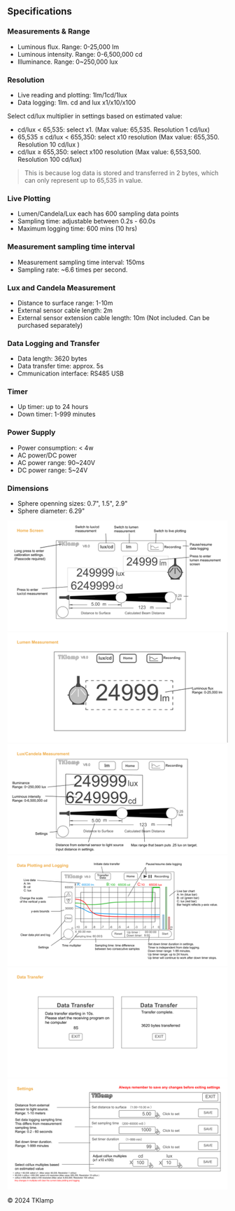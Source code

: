 ## Specifications

### Measurements & Range
- Luminous flux. Range: 0-25,000 lm
- Luminous intensity. Range: 0-6,500,000 cd 
- Illuminance. Range: 0~250,000 lux 

### Resolution
- Live reading and plotting: 1lm/1cd/1lux
- Data logging: 1lm. cd and lux x1/x10/x100

Select cd/lux multiplier in settings based on estimated value:
- cd/lux < 65,535:  select x1. (Max value: 65,535. Resolution 1 cd/lux)
- 65,535 ≤ cd/lux < 655,350: select x10 resolution (Max value: 655,350. Resolution 10 cd/lux )
- cd/lux ≥ 655,350: select x100 resolution (Max value: 6,553,500. Resolution 100 cd/lux)

> This is because log data is stored and transferred in 2 bytes, which can only represent up to 65,535 in value.

### Live Plotting
- Lumen/Candela/Lux each has 600 sampling data points 
- Sampling time: adjustable between 0.2s - 60.0s
- Maximum logging time: 600 mins (10 hrs)

### Measurement sampling time interval
- Measurement sampling time interval: 150ms
- Sampling rate: ~6.6 times per second.

### Lux and Candela Measurement
- Distance to surface range: 1-10m
- External sensor cable length: 2m
- External sensor extension cable length: 10m (Not included. Can be purchased separately) 

### Data Logging and Transfer
- Data length: 3620 bytes
- Data transfer time: approx. 5s
- Cmmunication interface: RS485 USB

### Timer
- Up timer: up to 24 hours
- Down timer: 1-999 minutes  

### Power Supply
- Power consumption: < 4w
- AC power/DC power
- AC power range: 90~240V 
- DC power range: 5~24V

### Dimensions 
- Sphere openning sizes: 0.7", 1.5", 2.9"
- Sphere diameter: 6.29"

![Home Screen](../res/Home%20Screen.png)
![Lumen Measurement](../res/Lumen%20Measurement.png)
![Candela Measurement](../res/Candela%20Measurement.png)
![Data Plotting and Logging](../res/Data%20Plotting%20and%20Logging.png)
![Data Transfer](../res/Data%20Transfer.png)
![Settings](../res/Settings.png)

© 2024 TKlamp
